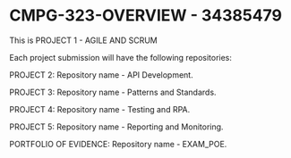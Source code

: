 # CMPG-323-OVERVIEW - 34385479
This is PROJECT 1 - AGILE AND SCRUM

Each project submission will have the following repositories:

PROJECT 2: 
   Repository name - API Development.

PROJECT 3:
  Repository name - Patterns and Standards.

PROJECT 4:
   Repository name - Testing and RPA.

PROJECT 5:
  Repository name - Reporting and Monitoring.

PORTFOLIO OF EVIDENCE:
   Repository name - EXAM_POE.




